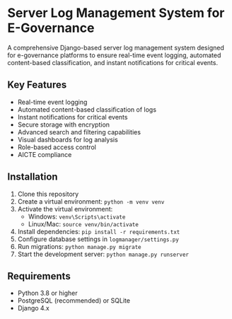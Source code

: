 # Server Log Management System for E-Governance

A comprehensive Django-based server log management system designed for e-governance platforms to ensure real-time event logging, automated content-based classification, and instant notifications for critical events.

## Key Features

- Real-time event logging
- Automated content-based classification of logs
- Instant notifications for critical events
- Secure storage with encryption
- Advanced search and filtering capabilities
- Visual dashboards for log analysis
- Role-based access control
- AICTE compliance

## Installation

1. Clone this repository
2. Create a virtual environment: `python -m venv venv`
3. Activate the virtual environment:
   - Windows: `venv\Scripts\activate`
   - Linux/Mac: `source venv/bin/activate`
4. Install dependencies: `pip install -r requirements.txt`
5. Configure database settings in `logmanager/settings.py`
6. Run migrations: `python manage.py migrate`
7. Start the development server: `python manage.py runserver`

## Requirements

- Python 3.8 or higher
- PostgreSQL (recommended) or SQLite
- Django 4.x 